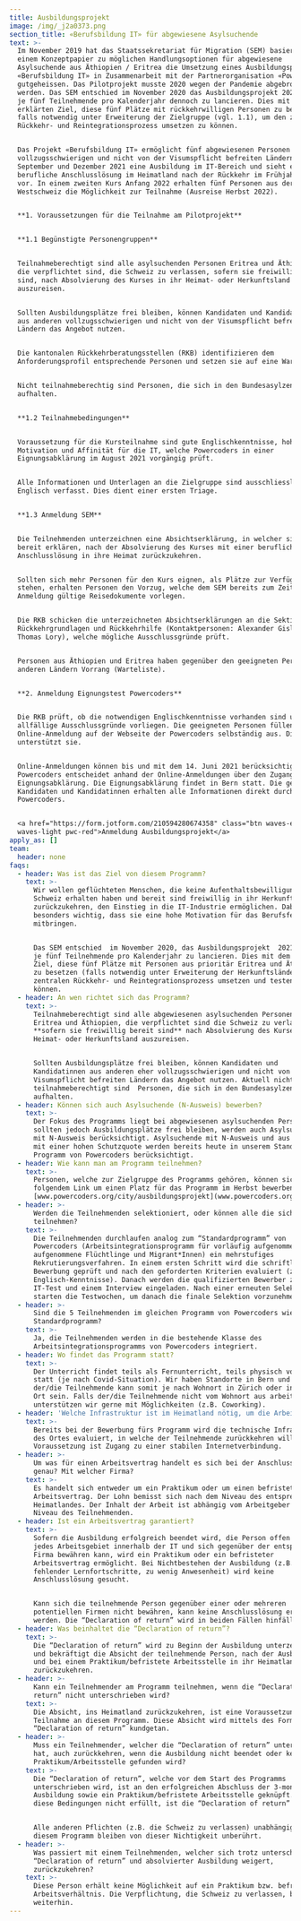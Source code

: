 ```yaml
---
title: Ausbildungsprojekt
image: /img/_j2a0373.png
section_title: «Berufsbildung IT» für abgewiesene Asylsuchende
text: >-
  Im November 2019 hat das Staatssekretariat für Migration (SEM) basierend auf
  einem Konzeptpapier zu möglichen Handlungsoptionen für abgewiesene
  Asylsuchende aus Äthiopien / Eritrea die Umsetzung eines Ausbildungsprojekts
  «Berufsbildung IT» in Zusammenarbeit mit der Partnerorganisation «Powercoders»
  gutgeheissen. Das Pilotprojekt musste 2020 wegen der Pandemie abgebrochen
  werden. Das SEM entschied im November 2020 das Ausbildungsprojekt 2021/22 für
  je fünf Teilnehmende pro Kalenderjahr dennoch zu lancieren. Dies mit dem
  erklärten Ziel, diese fünf Plätze mit rückkehrwilligen Personen zu besetzen,
  falls notwendig unter Erweiterung der Zielgruppe (vgl. 1.1), um den zentralen
  Rückkehr- und Reintegrationsprozess umsetzen zu können.


  Das Projekt «Berufsbildung IT» ermöglicht fünf abgewiesenen Personen aus
  vollzugsschwierigen und nicht von der Visumspflicht befreiten Ländern zwischen
  September und Dezember 2021 eine Ausbildung im IT-Bereich und sieht eine
  berufliche Anschlusslösung im Heimatland nach der Rückkehr im Frühjahr 2022
  vor. In einem zweiten Kurs Anfang 2022 erhalten fünf Personen aus der
  Westschweiz die Möglichkeit zur Teilnahme (Ausreise Herbst 2022). 


  **1. Voraussetzungen für die Teilnahme am Pilotprojekt**


  **1.1 Begünstigte Personengruppen**


  Teilnahmeberechtigt sind alle asylsuchenden Personen Eritrea und Äthiopien,
  die verpflichtet sind, die Schweiz zu verlassen, sofern sie freiwillig bereit
  sind, nach Absolvierung des Kurses in ihr Heimat- oder Herkunftsland
  auszureisen.


  Sollten Ausbildungsplätze frei bleiben, können Kandidaten und Kandidatinnen
  aus anderen vollzugsschwierigen und nicht von der Visumspflicht befreiten
  Ländern das Angebot nutzen.


  Die kantonalen Rückkehrberatungsstellen (RKB) identifizieren dem
  Anforderungsprofil entsprechende Personen und setzen sie auf eine Warteliste.


  Nicht teilnahmeberechtig sind Personen, die sich in den Bundesasylzentren
  aufhalten.


  **1.2 Teilnahmebedingungen**


  Voraussetzung für die Kursteilnahme sind gute Englischkenntnisse, hohe
  Motivation und Affinität für die IT, welche Powercoders in einer
  Eignungsabklärung im August 2021 vorgängig prüft.


  Alle Informationen und Unterlagen an die Zielgruppe sind ausschliesslich in
  Englisch verfasst. Dies dient einer ersten Triage.


  **1.3 Anmeldung SEM**


  Die Teilnehmenden unterzeichnen eine Absichtserklärung, in welcher sie sich
  bereit erklären, nach der Absolvierung des Kurses mit einer beruflichen
  Anschlusslösung in ihre Heimat zurückzukehren.


  Sollten sich mehr Personen für den Kurs eignen, als Plätze zur Verfügung
  stehen, erhalten Personen den Vorzug, welche dem SEM bereits zum Zeitpunkt der
  Anmeldung gültige Reisedokumente vorlegen.


  Die RKB schicken die unterzeichneten Absichtserklärungen an die Sektion
  Rückkehrgrundlagen und Rückkehrhilfe (Kontaktpersonen: Alexander Gisler und
  Thomas Lory), welche mögliche Ausschlussgründe prüft.


  Personen aus Äthiopien und Eritrea haben gegenüber den geeigneten Personen aus
  anderen Ländern Vorrang (Warteliste).


  **2. Anmeldung Eignungstest Powercoders**


  Die RKB prüft, ob die notwendigen Englischkenntnisse vorhanden sind und ob
  allfällige Ausschlussgründe vorliegen. Die geeigneten Personen füllen die
  Online-Anmeldung auf der Webseite der Powercoders selbständig aus. Die RKB
  unterstützt sie. 


  Online-Anmeldungen können bis und mit dem 14. Juni 2021 berücksichtigt werden.
  Powercoders entscheidet anhand der Online-Anmeldungen über den Zugang zur
  Eignungsabklärung. Die Eignungsabklärung findet in Bern statt. Die geeigneten
  Kandidaten und Kandidatinnen erhalten alle Informationen direkt durch
  Powercoders.


  <a href="https://form.jotform.com/210594280674358" class="btn waves-effect
  waves-light pwc-red">Anmeldung Ausbildungsprojekt</a>
apply_as: []
team:
  header: none
faqs:
  - header: Was ist das Ziel von diesem Programm?
    text: >-
      Wir wollen geflüchteten Menschen, die keine Aufenthaltsbewilligung für die
      Schweiz erhalten haben und bereit sind freiwillig in ihr Herkunftsland
      zurückzukehren, den Einstieg in die IT-Industrie ermöglichen. Dabei ist es
      besonders wichtig, dass sie eine hohe Motivation für das Berufsfeld ICT
      mitbringen.  


      Das SEM entschied  im November 2020, das Ausbildungsprojekt  2021/22 für
      je fünf Teilnehmende pro Kalenderjahr zu lancieren. Dies mit dem erklärten
      Ziel, diese fünf Plätze mit Personen aus prioritär Eritrea und Äthiopien
      zu besetzen (falls notwendig unter Erweiterung der Herkunftsländer) um den
      zentralen Rückkehr- und Reintegrationsprozess umsetzen und testen zu
      können.
  - header: An wen richtet sich das Programm?
    text: >-
      Teilnahmeberechtigt sind alle abgewiesenen asylsuchenden Personen aus
      Eritrea und Äthiopien, die verpflichtet sind die Schweiz zu verlassen,
      **sofern sie freiwillig bereit sind** nach Absolvierung des Kurses in ihr
      Heimat- oder Herkunftsland auszureisen.


      Sollten Ausbildungsplätze frei bleiben, können Kandidaten und
      Kandidatinnen aus anderen eher vollzugsschwierigen und nicht von der
      Visumspflicht befreiten Ländern das Angebot nutzen. Aktuell nicht
      teilnahmeberechtigt sind  Personen, die sich in den Bundesasylzentren
      aufhalten.
  - header: Können sich auch Asylsuchende (N-Ausweis) bewerben?
    text: >-
      Der Fokus des Programms liegt bei abgewiesenen asylsuchenden Personen,
      sollten jedoch Ausbildungsplätze frei bleiben, werden auch Asylsuchende
      mit N-Ausweis berücksichtigt. Asylsuchende mit N-Ausweis und aus Ländern
      mit einer hohen Schutzquote werden bereits heute in unserem Standard
      Programm von Powercoders berücksichtigt.
  - header: Wie kann man am Programm teilnehmen?
    text: >-
      Personen, welche zur Zielgruppe des Programms gehören, können sich unter
      folgendem Link um einen Platz für das Programm im Herbst bewerben:
      [www.powercoders.org/city/ausbildungsprojekt](www.powercoders.org/city/ausbildungsprojekt)
  - header: >-
      Werden die Teilnehmenden selektioniert, oder können alle die sich bewerben
      teilnehmen?
    text: >-
      Die Teilnehmenden durchlaufen analog zum “Standardprogramm” von
      Powercoders (Arbeitsintegrationsprogramm für vorläufig aufgenommene und
      aufgenommene Flüchtlinge und Migrant*Innen) ein mehrstufiges
      Rekrutierungsverfahren. In einem ersten Schritt wird die schriftliche
      Bewerbung geprüft und nach den geforderten Kriterien evaluiert (z.B.
      Englisch-Kenntnisse). Danach werden die qualifizierten Bewerber zu einem
      IT-Test und einem Interview eingeladen. Nach einer erneuten Selektion
      starten die Testwochen, um danach die finale Selektion vorzunehmen.
  - header: >-
      Sind die 5 Teilnehmenden im gleichen Programm von Powercoders wie das
      Standardprogramm?
    text: >-
      Ja, die Teilnehmenden werden in die bestehende Klasse des
      Arbeitsintegrationsprogramms von Powercoders integriert.
  - header: Wo findet das Programm statt?
    text: >-
      Der Unterricht findet teils als Fernunterricht, teils physisch vor Ort
      statt (je nach Covid-Situation). Wir haben Standorte in Bern und Zürich,
      der/die Teilnehmende kann somit je nach Wohnort in Zürich oder in Bern vor
      Ort sein. Falls der/die Teilnehmende nicht vom Wohnort aus arbeiten kann,
      unterstützen wir gerne mit Möglichkeiten (z.B. Coworking).
  - header: 'Welche Infrastruktur ist im Heimatland nötig, um die Arbeit auszuführen?'
    text: >-
      Bereits bei der Bewerbung fürs Programm wird die technische Infrastruktur
      des Ortes evaluiert, in welche der Teilnehmende zurückkehren will.
      Voraussetzung ist Zugang zu einer stabilen Internetverbindung.
  - header: >-
      Um was für einen Arbeitsvertrag handelt es sich bei der Anschlusslösung
      genau? Mit welcher Firma?
    text: >-
      Es handelt sich entweder um ein Praktikum oder um einen befristeten
      Arbeitsvertrag. Der Lohn bemisst sich nach dem Niveau des entsprechenden
      Heimatlandes. Der Inhalt der Arbeit ist abhängig vom Arbeitgeber und vom
      Niveau des Teilnehmenden.
  - header: Ist ein Arbeitsvertrag garantiert?
    text: >-
      Sofern die Ausbildung erfolgreich beendet wird, die Person offen ist für
      jedes Arbeitsgebiet innerhalb der IT und sich gegenüber der entsprechenden
      Firma bewähren kann, wird ein Praktikum oder ein befristeter
      Arbeitsvertrag ermöglicht. Bei Nichtbestehen der Ausbildung (z.B. wegen
      fehlender Lernfortschritte, zu wenig Anwesenheit) wird keine
      Anschlusslösung gesucht.


      Kann sich die teilnehmende Person gegenüber einer oder mehreren
      potentiellen Firmen nicht bewähren, kann keine Anschlusslösung ermöglicht
      werden. Die “Declaration of return” wird in beiden Fällen hinfällig.
  - header: Was beinhaltet die “Declaration of return”?
    text: >-
      Die “Declaration of return” wird zu Beginn der Ausbildung unterzeichnet
      und bekräftigt die Absicht der teilnehmende Person, nach der Ausbildung
      und bei einem Praktikum/befristete Arbeitsstelle in ihr Heimatland
      zurückzukehren.
  - header: >-
      Kann ein Teilnehmender am Programm teilnehmen, wenn die “Declaration of
      return” nicht unterschrieben wird?
    text: >-
      Die Absicht, ins Heimatland zurückzukehren, ist eine Voraussetzung für die
      Teilnahme an diesem Programm. Diese Absicht wird mittels des Formulars
      “Declaration of return” kundgetan.
  - header: >-
      Muss ein Teilnehmender, welcher die “Declaration of return” unterschrieben
      hat, auch zurückkehren, wenn die Ausbildung nicht beendet oder kein
      Praktikum/Arbeitsstelle gefunden wird?
    text: >-
      Die “Declaration of return”, welche vor dem Start des Programms
      unterschrieben wird, ist an den erfolgreichen Abschluss der 3-monatigen
      Ausbildung sowie ein Praktikum/befristete Arbeitsstelle geknüpft. Sind
      diese Bedingungen nicht erfüllt, ist die “Declaration of return” nichtig. 


      Alle anderen Pflichten (z.B. die Schweiz zu verlassen) unabhängig von
      diesem Programm bleiben von dieser Nichtigkeit unberührt.
  - header: >-
      Was passiert mit einem Teilnehmenden, welcher sich trotz unterschriebener
      “Declaration of return” und absolvierter Ausbildung weigert,
      zurückzukehren?
    text: >-
      Diese Person erhält keine Möglichkeit auf ein Praktikum bzw. befristetes
      Arbeitsverhältnis. Die Verpflichtung, die Schweiz zu verlassen, besteht
      weiterhin.
---
```



